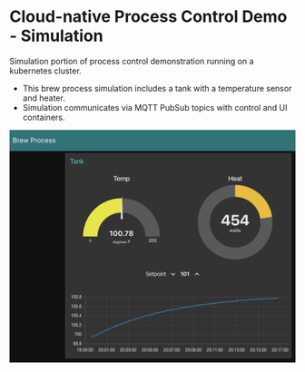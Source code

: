 # Cloud-native Process Control Demo - Simulation

Simulation portion of process control demonstration running on a kubernetes cluster. 

- This brew process simulation includes a tank with a temperature sensor and heater.
- Simulation communicates via MQTT PubSub topics with control and UI containers.

![Alt text](ui.png?raw=true "UI")
